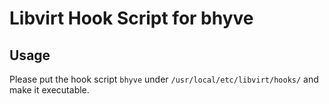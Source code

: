 # Libvirt Hook Script for bhyve

## Usage

Please put the hook script `bhyve` under `/usr/local/etc/libvirt/hooks/` and make it executable.

